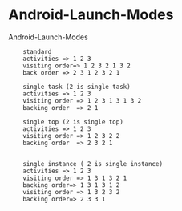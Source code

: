# Android-Launch-Modes
Android-Launch-Modes



        standard
        activities => 1 2 3
        visiting order=> 1 2 3 2 1 3 2
        back order => 2 3 1 2 3 2 1

        single task (2 is single task)
        activities => 1 2 3
        visiting order => 1 2 3 1 3 1 3 2
        backing order  => 2 1

        single top (2 is single top)
        activities => 1 2 3
        visiting order => 1 2 3 2 2
        backing order  => 2 3 2 1


        single instance ( 2 is single instance)
        activities => 1 2 3
        visiting order => 1 3 1 3 2 1
        backing order=> 1 3 1 3 1 2
        visiting order => 1 3 2 3 2
        backing order=> 2 3 3 1
